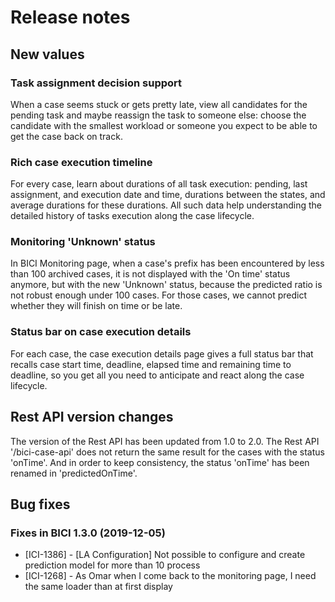 # Release notes

## New values
### Task assignment decision support 

When a case seems stuck or gets pretty late, view all candidates for the pending task and maybe reassign the task to someone else: choose the candidate with the smallest workload or someone you expect to be able to get the case back on track.


### Rich case execution timeline

For every case, learn about durations of all task execution: pending, last assignment, and execution date and time, durations between the states, and average durations for these durations. All such data help understanding the detailed history of tasks execution along the case lifecycle.

### Monitoring 'Unknown' status

In BICI Monitoring page, when a case's prefix has been encountered by less than 100 archived cases, it is not displayed with the 'On time' status anymore, but with the new 'Unknown' status, because the predicted ratio is not robust enough under 100 cases.
For those cases, we cannot predict whether they will finish on time or be late.

### Status bar on case execution details

For each case, the case execution details page gives a full status bar that recalls case start time, deadline, elapsed time and remaining time to deadline, so you get all you need to anticipate and react along the case lifecycle.


## Rest API version changes

The version of the Rest API has been updated from 1.0 to 2.0.
The Rest API '/bici-case-api' does not return the same result for the cases with the status 'onTime'. And in order to keep consistency, the status 'onTime' has been renamed in 'predictedOnTime'.


## Bug fixes

### Fixes in BICI 1.3.0 (2019-12-05)
* [ICI-1386] - [LA Configuration] Not possible to configure and create prediction model for more than 10 process
* [ICI-1268] - As Omar when I come back to the monitoring page, I need the same loader than at first display